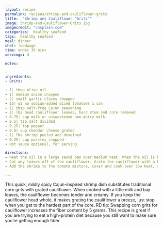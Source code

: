 ```yaml
---
layout: recipe
permalink: recipes/shrimp-and-cauliflower-grits
title:  "Shrimp and Cauliflower “Grits”"
image: Shrimp-and-Cauliflower-Grits.jpg
imagecredit: "unsplash.com"
categories:  healthy seafood
tags:  healthy seafood
meal: dinner
chef: foodwage
time: under 35 mins
servings: 4

notes:

- 
ingredients:
- Grits:

- 1| tbsp olive oil
- 1| medium onion chopped
- 2| small garlic cloves chopped
- 15| oz no sodium-added diced tomatoes 1 can
- 1| tbsp salt-free Cajun seasoning
- 2| lbs head cauliflower leaves, hard stem and core removed
- 0.75| cup milk or unsweetened non-dairy milk
- 0.5| tsp salt divided
- 0.25| tsp pepper
- 0.5| cup cheddar cheese grated
- 1| lbs shrimp peeled and deveined
- 0.25| cup parsley chopped
- Hot sauce optional, for serving

directions:
- Heat the oil in a large sauté pan over medium heat. When the oil is hot, add the bell pepper and onions and sauté until the vegetables are tender and beginning to brown, 5 minutes. Add garlic and cook until fragrant, about 30 seconds. Add the tomatoes, Cajun seasoning and 0.25| teaspoon of salt and bring to a simmer. Cover and reduce heat to low.
- Cut any leaves off of the cauliflower. Grate the cauliflower with a box grater into rice-like bits, stopping when you get to the hard core and stem. Discard core and place the grated cauliflower in a medium saucepan. Add the milk, remaining 0.25| teaspoon salt and a bay leaf. Bring to a simmer over medium-low heat and cook, stirring frequently, until the cauliflower is very tender, about 8 minutes. Season with pepper and stir in the cheese. Cover and keep warm over low heat.
- Add the shrimp to the tomato mixture, cover and cook over low heat, stirring once, until the shrimp are cooked through, about 8 minutes. Divide the “grits” among 4 shallow bowls and top with the shrimp mixture and a sprinkle of parsley.

---
```


This quick, mildly spicy Cajun-inspired shrimp dish substitutes traditional corn grits with grated cauliflower. When cooked with a little milk and bay leaves, the cauliflower becomes tender and creamy. If you keep the cauliflower head whole, it makes grating the cauliflower a breeze, just stop when you get to the hardest part of the core.
RD tip: Swapping corn grits for cauliflower increases the fiber content by 5 grams. This recipe is great if you are trying to eat a high-protein diet because you still want to make sure you’re getting enough fiber.
